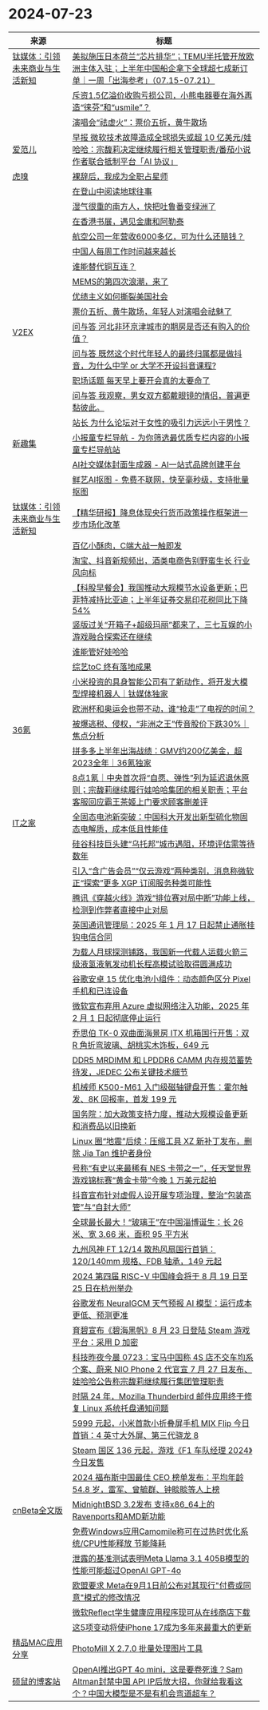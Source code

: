 ﻿# 2024-07-23

|来源|标题|
|---|---|
|[钛媒体：引领未来商业与生活新知](https://plink.anyfeeder.com/tmtpost)|[美拟施压日本荷兰“芯片排华”；TEMU半托管开放欧洲主体入驻；上半年中国船企拿下全球超七成新订单｜一周「出海参考」（07.15-07.21）](https://www.tmtpost.com/7177001.html)|
||[斥资1.5亿溢价收购亏损公司，小熊电器要在海外再造“徕芬”和“usmile”？](https://www.tmtpost.com/7177851.html)|
||[演唱会“祛虚火”：票价五折，黄牛散场](https://www.tmtpost.com/7177880.html)|
|[爱范儿](https://plink.anyfeeder.com/ifanr)|[早报 微软技术故障造成全球损失或超 10 亿美元/娃哈哈：宗馥莉决定继续履行相关管理职责/番茄小说作者联合抵制平台「AI 协议」](https://www.ifanr.com/1593433?utm_source=rss&utm_medium=rss&utm_campaign=)|
|[虎嗅](https://plink.anyfeeder.com/huxiu)|[裸辞后，我成为全职占星师](https://www.huxiu.com/article/3276584.html?f=rss)|
||[在登山中阅读地球往事](https://www.huxiu.com/article/3276588.html?f=rss)|
||[湿气很重的南方人，快把吐鲁番变绿洲了](https://www.huxiu.com/article/3273918.html?f=rss)|
||[在香港书展，遇见金庸和阿勒泰](https://www.huxiu.com/article/3274124.html?f=rss)|
||[航空公司一年营收6000多亿，可为什么还赔钱？](https://www.huxiu.com/article/3274999.html?f=rss)|
||[中国人每周工作时间越来越长](https://www.huxiu.com/article/3274992.html?f=rss)|
||[谁能替代铜互连？](https://www.huxiu.com/article/3276415.html?f=rss)|
||[MEMS的第四次浪潮，来了](https://www.huxiu.com/article/3276416.html?f=rss)|
||[优绩主义如何撕裂美国社会](https://www.huxiu.com/article/3276437.html?f=rss)|
||[票价五折、黄牛散场，年轻人对演唱会祛魅了](https://www.huxiu.com/article/3274996.html?f=rss)|
|[V2EX](http://www.v2ex.com/index.xml)|[ 问与答 河北非环京津城市的期房是否还有购入的价值？](https://www.v2ex.com/t/1059310#reply13)|
||[ 问与答 既然这个时代年轻人的最终归属都是做抖音，为什么中学 or 大学不开设抖音课程?](https://www.v2ex.com/t/1059307#reply18)|
||[ 职场话题 每天早上要开会真的太要命了](https://www.v2ex.com/t/1059306#reply24)|
||[ 问与答 我观察，男女双方都戴眼镜的情侣，普遍更黏彼此。](https://www.v2ex.com/t/1059302#reply17)|
||[ 站长 为什么论坛对于女性的吸引力远远小于男性？](https://www.v2ex.com/t/1059299#reply37)|
|[新趣集](https://xinquji.com/rss)|[小报童专栏导航 - 为你筛选最优质专栏内容的小报童专栏导航站](https://xinquji.com/posts/812676?utm_campaign=xinquji-rss)|
||[AI社交媒体封面生成器 - AI一站式品牌创建平台](https://xinquji.com/posts/812675?utm_campaign=xinquji-rss)|
||[鲜艺AI抠图 - 免费不联网，快至毫秒级，支持批量抠图](https://xinquji.com/posts/812674?utm_campaign=xinquji-rss)|
|[钛媒体：引领未来商业与生活新知](https://www.tmtpost.com/feed)|[【精华研报】降息体现央行货币政策操作框架进一步市场化改革](https://www.tmtpost.com/7178070.html)|
||[百亿小酥肉，C端大战一触即发](https://www.tmtpost.com/7178000.html)|
||[淘宝、抖音新规频出，酒类电商告别野蛮生长 行业风向标](https://www.tmtpost.com/7177524.html)|
||[【科股早餐会】我国推动大规模节水设备更新；巴菲特减持比亚迪；上半年证券交易印花税同比下降54%](https://www.tmtpost.com/7178005.html)|
||[竖版过关“开箱子+超级玛丽”都来了，三七互娱的小游戏融合探索还在继续](https://www.tmtpost.com/7177848.html)|
||[谁能管好娃哈哈](https://www.tmtpost.com/7177822.html)|
||[综艺toC 终有落地成果](https://www.tmtpost.com/7177864.html)|
||[小米投资的具身智能公司有了新动作，将开发大模型焊接机器人｜钛媒体独家](https://www.tmtpost.com/7177897.html)|
||[欧洲杯和奥运会也带不动，谁“抢走”了电视的时间？](https://www.tmtpost.com/7176480.html)|
|[36氪](https://36kr.com/feed)|[被爆逃税、侵权，“非洲之王”传音股价下跌30%｜焦点分析](https://36kr.com/p/2873103268401288?f=rss)|
||[拼多多上半年出海战绩：GMV约200亿美金，超2023全年｜36氪独家](https://36kr.com/p/2874168050815365?f=rss)|
||[8点1氪｜中央首次将“自愿、弹性”列为延迟退休原则；宗馥莉继续履行娃哈哈集团的相关职责；平台客服回应霸王茶姬上门要求顾客删差评](https://36kr.com/p/2874101156974724?f=rss)|
|[IT之家](https://www.ithome.com/feed/)|[全固态电池新突破：中国科大开发出新型硫化物固态电解质，成本低且性能佳](https://www.ithome.com/0/783/603.htm)|
||[硅谷科技巨头建“乌托邦”城市遇阻，环境评估需等待数年](https://www.ithome.com/0/783/602.htm)|
||[引入“含广告会员”“仅云游戏”两种类别，消息称微软正“探索”更多 XGP 订阅服务种类可能性](https://www.ithome.com/0/783/601.htm)|
||[腾讯《穿越火线》游戏“排位赛对局中断”功能上线，检测到作弊者直接中止对局](https://www.ithome.com/0/783/600.htm)|
||[英国通讯管理局：2025 年 1 月 17 日起禁止通胀挂钩电信合同](https://www.ithome.com/0/783/599.htm)|
||[为载人月球探测铺路，我国新一代载人运载火箭三级液氢液氧发动机长程高模试验取得圆满成功](https://www.ithome.com/0/783/598.htm)|
||[谷歌安卓 15 优化电池小组件：动态颜色区分 Pixel 手机和已连设备](https://www.ithome.com/0/783/596.htm)|
||[微软宣布弃用 Azure 虚拟网络注入功能，2025 年 2 月 1 日起彻底停止运行](https://www.ithome.com/0/783/595.htm)|
||[乔思伯 TK-0 双曲面海景房 ITX 机箱国行开售：双 R 角折弯玻璃、胡桃实木饰板，649 元](https://www.ithome.com/0/783/594.htm)|
||[DDR5 MRDIMM 和 LPDDR6 CAMM 内存规范蓄势待发，JEDEC 公布关键技术细节](https://www.ithome.com/0/783/593.htm)|
||[机械师 K500-M61 入门级磁轴键盘开售：霍尔触发、8K 回报率，首发 199 元](https://www.ithome.com/0/783/592.htm)|
||[国务院：加大政策支持力度，推动大规模设备更新和消费品以旧换新](https://www.ithome.com/0/783/591.htm)|
||[Linux 圈“地震”后续：压缩工具 XZ 新补丁发布，删除 Jia Tan 维护者身份](https://www.ithome.com/0/783/590.htm)|
||[号称“有史以来最稀有 NES 卡带之一”，任天堂世界游戏锦标赛“黄金卡带”今晚 1 万美元起拍](https://www.ithome.com/0/783/589.htm)|
||[抖音宣布针对虚假人设开展专项治理，整治“包装高管”与“自封大师”](https://www.ithome.com/0/783/587.htm)|
||[全球最长最大！“玻璃王”在中国淄博诞生：长 26 米、宽 3.66 米，面积 95 平方米](https://www.ithome.com/0/783/586.htm)|
||[九州风神 FT 12/14 散热风扇国行首销：120/140mm 规格、FDB 轴承，149 元起](https://www.ithome.com/0/783/585.htm)|
||[2024 第四届 RISC-V 中国峰会将于 8 月 19 日至 25 日在杭州举办](https://www.ithome.com/0/783/584.htm)|
||[谷歌发布 NeuralGCM 天气预报 AI 模型：运行成本更低、预测更准](https://www.ithome.com/0/783/583.htm)|
||[育碧宣布《碧海黑帆》8 月 23 日登陆 Steam 游戏平台：采用 D 加密](https://www.ithome.com/0/783/582.htm)|
||[科技昨夜今晨 0723：宝马中国称 4S 店不交车均系个案、蔚来 NIO Phone 2 代官宣 7 月 27 日发布、娃哈哈公告称宗馥莉继续履行集团管理职责](https://www.ithome.com/0/783/581.htm)|
||[时隔 24 年，Mozilla Thunderbird 邮件应用终于修复 Linux 系统托盘通知问题](https://www.ithome.com/0/783/580.htm)|
||[5999 元起，小米首款小折叠屏手机 MIX Flip 今日首销：4 英寸大外屏、第三代骁龙 8](https://www.ithome.com/0/783/579.htm)|
||[Steam 国区 136 元起，游戏《F1 车队经理 2024》今日发售](https://www.ithome.com/0/783/578.htm)|
||[2024 福布斯中国最佳 CEO 榜单发布：平均年龄 54.8 岁，雷军、曾毓群、钟睒睒等人上榜](https://www.ithome.com/0/783/577.htm)|
|[cnBeta全文版](http://feeds2.feedburner.com/cnbeta-full)|[MidnightBSD 3.2发布 支持x86_64上的Ravenports和AMD新功能](https://m.cnbeta.com.tw/view/1439297.htm)|
||[免费Windows应用Camomile称可在过热时优化系统/CPU性能释放 节能降耗](https://m.cnbeta.com.tw/view/1439296.htm)|
||[泄露的基准测试表明Meta Llama 3.1 405B模型的性能可能超过OpenAI GPT-4o](https://m.cnbeta.com.tw/view/1439295.htm)|
||[欧盟要求 Meta在9月1日前公布对其现行"付费或同意"模式的修改情况](https://m.cnbeta.com.tw/view/1439294.htm)|
||[微软Reflect学生健康应用程序现可从在线商店下载](https://m.cnbeta.com.tw/view/1439293.htm)|
||[这5项变动将使iPhone 17成为多年来最重大的更新](https://m.cnbeta.com.tw/view/1439291.htm)|
|[精品MAC应用分享](https://xclient.info/feed)|[PhotoMill X 2.7.0 批量处理图片工具](https://xclient.info/s/photomill-x.html)|
|[硕鼠的博客站](http://lukefan.com/?feed=rss2)|[OpenAI推出GPT 4o mini，这是要卷死谁？Sam Altman封禁中国 API IP后放大招，你就给我看这个？中国大模型是不是有机会弯道超车？](https://lukefan.com/2024/07/23/openai%e6%8e%a8%e5%87%bagpt-4o-mini%ef%bc%8c%e8%bf%99%e6%98%af%e8%a6%81%e5%8d%b7%e6%ad%bb%e8%b0%81%ef%bc%9fsam-altman%e5%b0%81%e7%a6%81%e4%b8%ad%e5%9b%bd-api-ip%e5%90%8e%e6%94%be%e5%a4%a7%e6%8b%9b/)|
